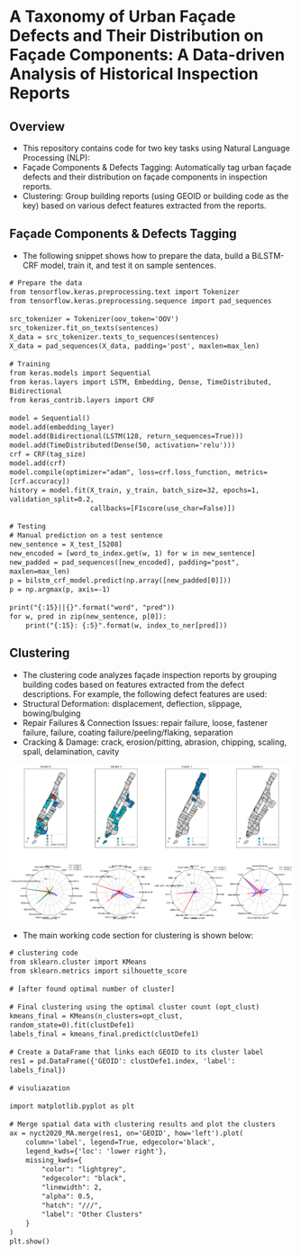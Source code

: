 # A Taxonomy of Urban Façade Defects and Their Distribution on Façade Components: A Data-driven Analysis of Historical Inspection Reports

## Overview
* This repository contains code for two key tasks using Natural Language Processing (NLP):
* Façade Components & Defects Tagging: Automatically tag urban façade defects and their distribution on façade components in inspection reports.
* Clustering: Group building reports (using GEOID or building code as the key) based on various defect features extracted from the reports.

## Façade Components & Defects Tagging
* The following snippet shows how to prepare the data, build a BiLSTM-CRF model, train it, and test it on sample sentences.
```
# Prepare the data
from tensorflow.keras.preprocessing.text import Tokenizer
from tensorflow.keras.preprocessing.sequence import pad_sequences

src_tokenizer = Tokenizer(oov_token='OOV')
src_tokenizer.fit_on_texts(sentences)
X_data = src_tokenizer.texts_to_sequences(sentences)
X_data = pad_sequences(X_data, padding='post', maxlen=max_len)

# Training
from keras.models import Sequential
from keras.layers import LSTM, Embedding, Dense, TimeDistributed, Bidirectional
from keras_contrib.layers import CRF

model = Sequential()
model.add(embedding_layer)
model.add(Bidirectional(LSTM(128, return_sequences=True)))
model.add(TimeDistributed(Dense(50, activation='relu')))
crf = CRF(tag_size)
model.add(crf)
model.compile(optimizer="adam", loss=crf.loss_function, metrics=[crf.accuracy])
history = model.fit(X_train, y_train, batch_size=32, epochs=1, validation_split=0.2,
                    callbacks=[F1score(use_char=False)])

# Testing
# Manual prediction on a test sentence
new_sentence = X_test_[5208]
new_encoded = [word_to_index.get(w, 1) for w in new_sentence]
new_padded = pad_sequences([new_encoded], padding="post", maxlen=max_len)
p = bilstm_crf_model.predict(np.array([new_padded[0]]))
p = np.argmax(p, axis=-1)

print("{:15}||{}".format("word", "pred"))
for w, pred in zip(new_sentence, p[0]):
    print("{:15}: {:5}".format(w, index_to_ner[pred]))
```

## Clustering
* The clustering code analyzes façade inspection reports by grouping building codes based on features extracted from the defect descriptions. For example, the following defect features are used:
* Structural Deformation: displacement, deflection, slippage, bowing/bulging
* Repair Failures & Connection Issues: repair failure, loose, fastener failure, failure, coating failure/peeling/flaking, separation
* Cracking & Damage: crack, erosion/pitting, abrasion, chipping, scaling, spall, delamination, cavity

![img](img/cluster.png)

* The main working code section for clustering is shown below:
```
# clustering code
from sklearn.cluster import KMeans
from sklearn.metrics import silhouette_score

# [after found optimal number of cluster]

# Final clustering using the optimal cluster count (opt_clust)
kmeans_final = KMeans(n_clusters=opt_clust, random_state=0).fit(clustDefe1)
labels_final = kmeans_final.predict(clustDefe1)

# Create a DataFrame that links each GEOID to its cluster label
res1 = pd.DataFrame({'GEOID': clustDefe1.index, 'label': labels_final})

# visuliazation

import matplotlib.pyplot as plt

# Merge spatial data with clustering results and plot the clusters
ax = nyct2020_MA.merge(res1, on='GEOID', how='left').plot(
    column='label', legend=True, edgecolor='black',
    legend_kwds={'loc': 'lower right'},
    missing_kwds={
        "color": "lightgrey",
        "edgecolor": "black",
        "linewidth": 2,
        "alpha": 0.5,
        "hatch": "///",
        "label": "Other Clusters"
    }
)
plt.show()
```

